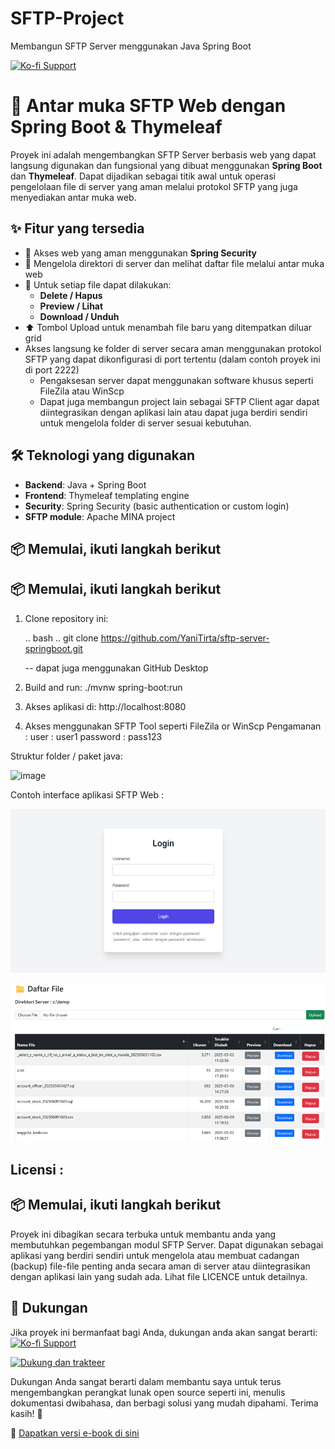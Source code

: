 # SFTP-Project
Membangun SFTP Server menggunakan Java Spring Boot

[![Ko-fi Support](https://img.shields.io/badge/☕%20Buy%20me%20a%20coffee-ytirta-orange?logo=ko-fi&style=flat)](https://ko-fi.com/ytirta)


# 📁 Antar muka SFTP Web dengan Spring Boot & Thymeleaf

Proyek ini adalah mengembangkan SFTP Server berbasis web yang dapat langsung digunakan dan fungsional yang dibuat menggunakan **Spring Boot** dan **Thymeleaf**. Dapat dijadikan sebagai titik awal untuk operasi pengelolaan file di server yang aman melalui protokol SFTP yang juga menyediakan antar muka web.

## ✨ Fitur yang tersedia

- 🔐 Akses web yang aman menggunakan **Spring Security**
- 📂 Mengelola direktori di server dan melihat daftar file melalui antar muka web
- 📄 Untuk setiap file dapat dilakukan:
  - **Delete / Hapus**
  - **Preview / Lihat**
  - **Download / Unduh**
- ⬆️ Tombol Upload untuk menambah file baru yang ditempatkan diluar grid
- Akses langsung ke folder di server secara aman menggunakan protokol SFTP yang dapat dikonfigurasi di port tertentu (dalam contoh proyek ini di port 2222)
  - Pengaksesan server dapat menggunakan software khusus seperti FileZila atau WinScp
  - Dapat juga membangun project lain sebagai SFTP Client agar dapat diintegrasikan dengan aplikasi lain atau dapat juga berdiri sendiri untuk mengelola folder di server sesuai kebutuhan.

## 🛠️ Teknologi yang digunakan

- **Backend**: Java + Spring Boot
- **Frontend**: Thymeleaf templating engine
- **Security**: Spring Security (basic authentication or custom login)
- **SFTP module**: Apache MINA project

## 📦 Memulai, ikuti langkah berikut
## 📦 Memulai, ikuti langkah berikut

1. Clone repository ini:

   .. bash ..
   git clone https://github.com/YaniTirta/sftp-server-springboot.git
   
   -- dapat juga menggunakan GitHub Desktop

2. Build and run:
   ./mvnw spring-boot:run
   
3. Akses aplikasi di: http://localhost:8080
4. Akses menggunakan SFTP Tool seperti FileZila or WinScp
   Pengamanan :
     user      : user1
     password  : pass123

Struktur folder / paket java: 

![image](https://github.com/user-attachments/assets/ce821bd3-4d94-44a5-b34d-3c40d39a849e)

Contoh interface aplikasi SFTP Web :

![UI Preview](screenshot/login-screen.png)

![UI Preview](screenshot/main-interface.png)



## Licensi :
## 📦 Memulai, ikuti langkah berikut

Proyek ini dibagikan secara terbuka untuk membantu anda yang membutuhkan pegembangan modul SFTP Server. Dapat digunakan sebagai aplikasi yang berdiri sendiri untuk mengelola atau membuat cadangan (backup) file-file penting anda secara aman di server atau diintegrasikan dengan aplikasi lain yang sudah ada.
Lihat file LICENCE untuk detailnya.




## 🙌 Dukungan 

Jika proyek ini bermanfaat bagi Anda, dukungan anda akan sangat berarti:
[![Ko-fi Support](https://img.shields.io/badge/☕%20Buy%20me%20a%20coffee-ytirta-orange?logo=ko-fi&style=flat)](https://ko-fi.com/ytirta)

[![Dukung dan trakteer](https://img.shields.io/badge/☕%20Buy%20me%20a%20coffee-ytirta-orange?logo=ko-fi&style=flat)]([https://trakteer.id/ytirta])

Dukungan Anda sangat berarti dalam membantu saya untuk terus mengembangkan perangkat lunak open source seperti ini, menulis dokumentasi dwibahasa, dan berbagi solusi yang mudah dipahami. Terima kasih! 🙏

📘 [Dapatkan versi e-book di sini](https://lynk.id/ytirta/o1054g1w0ypq)


